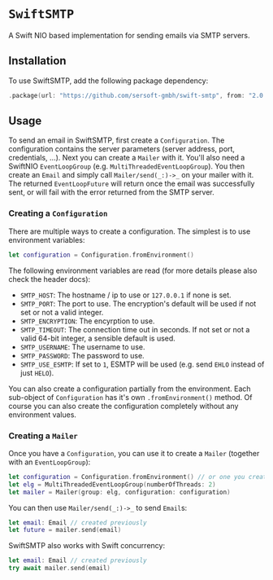 # ``SwiftSMTP``

A Swift NIO based implementation for sending emails via SMTP servers.

## Installation

To use SwiftSMTP, add the following package dependency:
```swift
.package(url: "https://github.com/sersoft-gmbh/swift-smtp", from: "2.0.0"),
```

## Usage

To send an email in SwiftSMTP, first create a ``Configuration``. The configuration contains the server parameters (server address, port, credentials, ...).
Next you can create a ``Mailer`` with it. You'll also need a SwiftNIO `EventLoopGroup` (e.g. `MultiThreadedEventLoopGroup`).
You then create an ``Email`` and simply call ``Mailer/send(_:)->_`` on your mailer with it. The returned `EventLoopFuture` will return once the email was successfully sent, or will fail with the error returned from the SMTP server.

### Creating a `Configuration`

There are multiple ways to create a configuration. The simplest is to use environment variables:

```swift
let configuration = Configuration.fromEnvironment()
```

The following environment variables are read (for more details please also check the header docs):

- `SMTP_HOST`: The hostname / ip to use or `127.0.0.1` if none is set.
- `SMTP_PORT`: The port to use. The encryption's default will be used if not set or not a valid integer.
- `SMTP_ENCRYPTION`: The encyrption to use.
- `SMTP_TIMEOUT`: The connection time out in seconds. If not set or not a valid 64-bit integer, a sensible default is used.
- `SMTP_USERNAME`: The username to use.
- `SMTP_PASSWORD`: The password to use.
- `SMTP_USE_ESMTP`: If set to `1`, ESMTP will be used (e.g. send `EHLO` instead of just `HELO`).

You can also create a configuration partially from the environment. Each sub-object of ``Configuration`` has it's own `.fromEnvironment()` method. Of course you can also create the configuration completely without any environment values.

### Creating a `Mailer`

Once you have a ``Configuration``, you can use it to create a ``Mailer`` (together with an `EventLoopGroup`):

```swift
let configuration = Configuration.fromEnvironment() // or one you created manually
let elg = MultiThreadedEventLoopGroup(numberOfThreads: 2)
let mailer = Mailer(group: elg, configuration: configuration)
```

You can then use ``Mailer/send(_:)->_`` to send ``Email``s:

```swift
let email: Email // created previously 
let future = mailer.send(email)
```

SwiftSMTP also works with Swift concurrency:

```swift
let email: Email // created previously
try await mailer.send(email)
```
